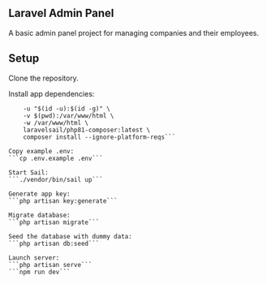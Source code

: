 ## Laravel Admin Panel

A basic admin panel project for managing companies and their employees.

## Setup

Clone the repository.

Install app dependencies:
```docker run --rm \
    -u "$(id -u):$(id -g)" \
    -v $(pwd):/var/www/html \
    -w /var/www/html \
    laravelsail/php81-composer:latest \
    composer install --ignore-platform-reqs```

Copy example .env:
```cp .env.example .env```

Start Sail:
```./vendor/bin/sail up```

Generate app key:
```php artisan key:generate```

Migrate database:
```php artisan migrate```

Seed the database with dummy data:
```php artisan db:seed```

Launch server:
```php artisan serve```
```npm run dev```
